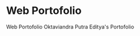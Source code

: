 # <html><link href="http://j3d118161.rf.gd">Web Portofolio</link></html>
<html><link href="http://j3d118161.rf.gd">Web Portofolio</link></html>
Oktaviandra Putra Editya's Portofolio
